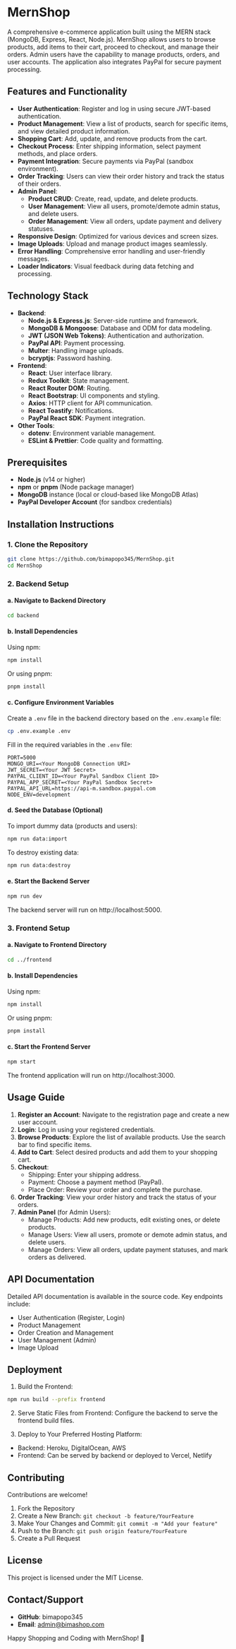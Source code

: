 # MernShop

A comprehensive e-commerce application built using the MERN stack (MongoDB, Express, React, Node.js). MernShop allows users to browse products, add items to their cart, proceed to checkout, and manage their orders. Admin users have the capability to manage products, orders, and user accounts. The application also integrates PayPal for secure payment processing.

## Features and Functionality

- **User Authentication**: Register and log in using secure JWT-based authentication.
- **Product Management**: View a list of products, search for specific items, and view detailed product information.
- **Shopping Cart**: Add, update, and remove products from the cart.
- **Checkout Process**: Enter shipping information, select payment methods, and place orders.
- **Payment Integration**: Secure payments via PayPal (sandbox environment).
- **Order Tracking**: Users can view their order history and track the status of their orders.
- **Admin Panel**:
  - **Product CRUD**: Create, read, update, and delete products.
  - **User Management**: View all users, promote/demote admin status, and delete users.
  - **Order Management**: View all orders, update payment and delivery statuses.
- **Responsive Design**: Optimized for various devices and screen sizes.
- **Image Uploads**: Upload and manage product images seamlessly.
- **Error Handling**: Comprehensive error handling and user-friendly messages.
- **Loader Indicators**: Visual feedback during data fetching and processing.

## Technology Stack

- **Backend**:
  - **Node.js & Express.js**: Server-side runtime and framework.
  - **MongoDB & Mongoose**: Database and ODM for data modeling.
  - **JWT (JSON Web Tokens)**: Authentication and authorization.
  - **PayPal API**: Payment processing.
  - **Multer**: Handling image uploads.
  - **bcryptjs**: Password hashing.
- **Frontend**:
  - **React**: User interface library.
  - **Redux Toolkit**: State management.
  - **React Router DOM**: Routing.
  - **React Bootstrap**: UI components and styling.
  - **Axios**: HTTP client for API communication.
  - **React Toastify**: Notifications.
  - **PayPal React SDK**: Payment integration.
- **Other Tools**:
  - **dotenv**: Environment variable management.
  - **ESLint & Prettier**: Code quality and formatting.

## Prerequisites

- **Node.js** (v14 or higher)
- **npm** or **pnpm** (Node package manager)
- **MongoDB** instance (local or cloud-based like MongoDB Atlas)
- **PayPal Developer Account** (for sandbox credentials)

## Installation Instructions

### 1. Clone the Repository

```bash
git clone https://github.com/bimapopo345/MernShop.git
cd MernShop
```

### 2. Backend Setup

#### a. Navigate to Backend Directory
```bash
cd backend
```

#### b. Install Dependencies
Using npm:
```bash
npm install
```
Or using pnpm:
```bash
pnpm install
```

#### c. Configure Environment Variables
Create a `.env` file in the backend directory based on the `.env.example` file:
```bash
cp .env.example .env
```

Fill in the required variables in the `.env` file:
```
PORT=5000
MONGO_URI=<Your MongoDB Connection URI>
JWT_SECRET=<Your JWT Secret>
PAYPAL_CLIENT_ID=<Your PayPal Sandbox Client ID>
PAYPAL_APP_SECRET=<Your PayPal Sandbox Secret>
PAYPAL_API_URL=https://api-m.sandbox.paypal.com
NODE_ENV=development
```

#### d. Seed the Database (Optional)
To import dummy data (products and users):
```bash
npm run data:import
```

To destroy existing data:
```bash
npm run data:destroy
```

#### e. Start the Backend Server
```bash
npm run dev
```
The backend server will run on http://localhost:5000.

### 3. Frontend Setup

#### a. Navigate to Frontend Directory
```bash
cd ../frontend
```

#### b. Install Dependencies
Using npm:
```bash
npm install
```
Or using pnpm:
```bash
pnpm install
```

#### c. Start the Frontend Server
```bash
npm start
```
The frontend application will run on http://localhost:3000.

## Usage Guide

1. **Register an Account**: Navigate to the registration page and create a new user account.
2. **Login**: Log in using your registered credentials.
3. **Browse Products**: Explore the list of available products. Use the search bar to find specific items.
4. **Add to Cart**: Select desired products and add them to your shopping cart.
5. **Checkout**:
   - Shipping: Enter your shipping address.
   - Payment: Choose a payment method (PayPal).
   - Place Order: Review your order and complete the purchase.
6. **Order Tracking**: View your order history and track the status of your orders.
7. **Admin Panel** (for Admin Users):
   - Manage Products: Add new products, edit existing ones, or delete products.
   - Manage Users: View all users, promote or demote admin status, and delete users.
   - Manage Orders: View all orders, update payment statuses, and mark orders as delivered.

## API Documentation

Detailed API documentation is available in the source code. Key endpoints include:
- User Authentication (Register, Login)
- Product Management
- Order Creation and Management
- User Management (Admin)
- Image Upload

## Deployment

1. Build the Frontend:
```bash
npm run build --prefix frontend
```

2. Serve Static Files from Frontend:
Configure the backend to serve the frontend build files.

3. Deploy to Your Preferred Hosting Platform:
- Backend: Heroku, DigitalOcean, AWS
- Frontend: Can be served by backend or deployed to Vercel, Netlify

## Contributing

Contributions are welcome! 

1. Fork the Repository
2. Create a New Branch: `git checkout -b feature/YourFeature`
3. Make Your Changes and Commit: `git commit -m "Add your feature"`
4. Push to the Branch: `git push origin feature/YourFeature`
5. Create a Pull Request

## License

This project is licensed under the MIT License.

## Contact/Support

- **GitHub**: bimapopo345
- **Email**: admin@bimashop.com

Happy Shopping and Coding with MernShop! 🚀

